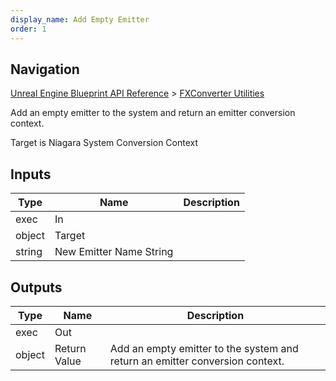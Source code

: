 ```yaml
---
display_name: Add Empty Emitter
order: 1
---
```

## Navigation

[Unreal Engine Blueprint API Reference](https://dev.epicgames.com/documentation/en-us/unreal-engine/BlueprintAPI) > [FXConverter Utilities](https://dev.epicgames.com/documentation/en-us/unreal-engine/BlueprintAPI/FXConverterUtilities)

Add an empty emitter to the system and return an emitter conversion context.

Target is Niagara System Conversion Context

## Inputs

| Type | Name | Description |
| --- | --- | --- |
| exec | In |  |
| object | Target |  |
| string | New Emitter Name String |  |

## Outputs

| Type | Name | Description |
| --- | --- | --- |
| exec | Out |  |
| object | Return Value | Add an empty emitter to the system and return an emitter conversion context. |

